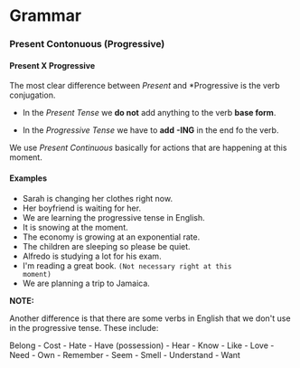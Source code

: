 # Grammar

### Present Contonuous (Progressive)

#### Present X Progressive

The most clear difference between *Present* and *Progressive is the verb conjugation.

* In the *Present Tense* we **do not** add anything to the verb **base form**.

* In the *Progressive Tense* we have to **add** **-ING** in the end fo the verb.

We use *Present Continuous* basically for actions that are happening at this moment.

#### Examples

* Sarah is changing her clothes right now.
* Her boyfriend is waiting for her.
* We are learning the progressive tense in English.
* It is snowing at the moment.
* The economy is growing at an exponential rate.
* The children are sleeping so please be quiet.
* Alfredo is studying a lot for his exam.
* I'm reading a great book. <code>(Not necessary right at this moment)</code>
* We are planning a trip to Jamaica.

**NOTE:** 

Another difference is that there are some verbs in English that we don't use in the progressive tense. These include:

Belong - Cost - Hate - Have (possession) - Hear - Know - Like - Love - Need - Own - Remember - Seem - Smell - Understand - Want